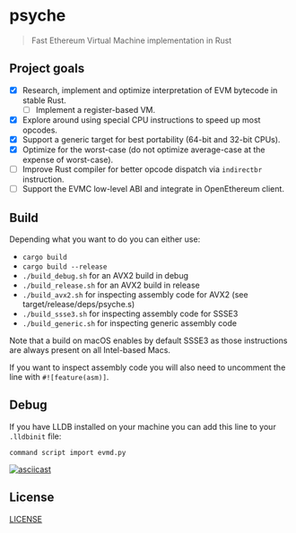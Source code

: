 # psyche

> Fast Ethereum Virtual Machine implementation in Rust

## Project goals

- [x] Research, implement and optimize interpretation of EVM bytecode
   in stable Rust.
   - [ ] Implement a register-based VM.
- [x] Explore around using special CPU instructions to speed up most opcodes.
- [x] Support a generic target for best portability (64-bit and 32-bit CPUs).
- [x] Optimize for the worst-case (do not optimize average-case at the expense of
   worst-case).
- [ ] Improve Rust compiler for better opcode dispatch via ```indirectbr``` instruction.
- [ ] Support the EVMC low-level ABI and integrate in OpenEthereum client.

## Build

Depending what you want to do you can either use:

- ```cargo build```
- ```cargo build --release```
- ```./build_debug.sh``` for an AVX2 build in debug
- ```./build_release.sh``` for an AVX2 build in release
- ```./build_avx2.sh``` for inspecting assembly code for AVX2
  (see target/release/deps/psyche.s)
- ```./build_ssse3.sh``` for inspecting assembly code for SSSE3
- ```./build_generic.sh``` for inspecting generic assembly code


Note that a build on macOS enables by default SSSE3 as those instructions are
always present on all Intel-based Macs.

If you want to inspect assembly code you will also need to uncomment the line
with ```#![feature(asm)]```.

## Debug

If you have LLDB installed on your machine you can add this line to your ```.lldbinit``` file:

```command script import evmd.py```

[![asciicast](https://asciinema.org/a/360189.svg)](https://asciinema.org/a/360189)


## License

[LICENSE](https://github.com/elmattic/psyche/blob/master/LICENSE)
